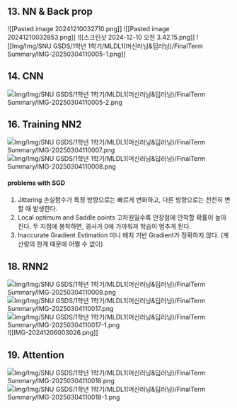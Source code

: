 ## 13. NN & Back prop
![[Pasted image 20241210032710.png]]
![[Pasted image 20241210032853.png]]
![[스크린샷 2024-12-10 오전 3.42.15.png]]
![[Img/Img/SNU GSDS/1학년 1학기/MLDL1(머신러닝&딥러닝)/FinalTerm Summary/IMG-20250304110005-1.png]]
## 14. CNN
![Img/Img/SNU GSDS/1학년 1학기/MLDL1(머신러닝&딥러닝)/FinalTerm Summary/IMG-20250304110005-2.png](IMG-20250304110005-2.png)
## 16. Training NN2
![Img/Img/SNU GSDS/1학년 1학기/MLDL1(머신러닝&딥러닝)/FinalTerm Summary/IMG-20250304110007.png](IMG-20250304110007.png)
![Img/Img/SNU GSDS/1학년 1학기/MLDL1(머신러닝&딥러닝)/FinalTerm Summary/IMG-20250304110008.png](IMG-20250304110008.png)
#### problems with SGD
1. Jittering
   손실함수가 특정 방향으로는 빠르게 변화하고, 다른 방향으로는 천천히 변할 때 발생한다. 
2. Local optimum and Saddle points
   고차원일수록 안장점에 안착할 확률이 높아진다. 
   두 지점에 봉착하면, 경사가 0에 가까워져 학습이 멈추게 된다. 
3. Inaccurate Gradient Estimation
   미니 배치 기반 Gradient가 정확하지 않다. (계산량의 한계 때문에 어쩔 수 없이)
   
## 18. RNN2
![Img/Img/SNU GSDS/1학년 1학기/MLDL1(머신러닝&딥러닝)/FinalTerm Summary/IMG-20250304110009.png](IMG-20250304110009.png)![Img/Img/SNU GSDS/1학년 1학기/MLDL1(머신러닝&딥러닝)/FinalTerm Summary/IMG-20250304110017.png](Img/IMG-20250304110017.png)![Img/Img/SNU GSDS/1학년 1학기/MLDL1(머신러닝&딥러닝)/FinalTerm Summary/IMG-20250304110017-1.png](Img/IMG-20250304110017-1.png)![[IMG-20241206003026.png]]
## 19. Attention
![Img/Img/SNU GSDS/1학년 1학기/MLDL1(머신러닝&딥러닝)/FinalTerm Summary/IMG-20250304110018.png](IMG-20250304110018.png)
![Img/Img/SNU GSDS/1학년 1학기/MLDL1(머신러닝&딥러닝)/FinalTerm Summary/IMG-20250304110018-1.png](IMG-20250304110018-1.png)